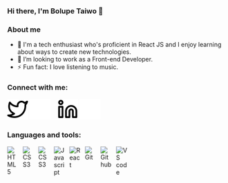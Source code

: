 ### Hi there, I'm Bolupe Taiwo 👋

### About me
- 🌱 I'm a tech enthusiast who's proficient in React JS and I enjoy learning about ways to create new technologies.
- 👯 I’m looking to work as a Front-end Developer.
- ⚡ Fun fact: I love listening to music.

### Connect with me:
[![website](/icons/twitter-light.svg)](https://twitter.com/bolupeee_#gh-light-mode-only)
[![website](/icons/twitter-dark.svg)](https://twitter.com/bolupeee_#gh-dark-mode-only)
&nbsp;&nbsp;
[![website](/icons/linkedin-light.svg)](https://www.linkedin.com/in/bolupe-taiwo-22853a1b0/#gh-light-mode-only)
[![website](/icons/linkedin-dark.svg)](https://www.linkedin.com/in/bolupe-taiwo-22853a1b0/#gh-dark-mode-only)
&nbsp;&nbsp;

### Languages and tools:
<img align="left" alt="HTML5" width="26px" style="padding-right:10px;" src="https://cdn.jsdelivr.net/gh/devicons/devicon/icons/html5/html5-plain-wordmark.svg" /> 
<img align="left" alt="CSS3" width="26px" style="padding-right:10px;" src="https://cdn.jsdelivr.net/gh/devicons/devicon/icons/css3/css3-plain-wordmark.svg" /> 
<img align="left" alt="CSS3" width="26px" style="padding-right:10px;" src="https://cdn.jsdelivr.net/gh/devicons/devicon@latest/icons/tailwindcss/tailwindcss-original.svg" />                 
<img align="left" alt="Javascript" width="26px" style="padding-right:10px;" src="https://cdn.jsdelivr.net/gh/devicons/devicon/icons/javascript/javascript-plain.svg" /> 
<img align="left" alt="React" width="26px" style="padding-right:10px;" src="https://cdn.jsdelivr.net/gh/devicons/devicon/icons/react/react-original.svg" /> 
<img align="left" alt="Git" width="26px" style="padding-right:10px;" src="https://cdn.jsdelivr.net/gh/devicons/devicon/icons/git/git-plain-wordmark.svg" /> 
<img align="left" alt="Github" width="26px" style="padding-right:10px;" src="https://user-images.githubusercontent.com/105107337/188502639-b8e65ab2-53af-4436-87c5-d7180af9ff38.png" /> 
<img align="left" alt="VS code" width="26px" style="padding-right:10px;" src="https://cdn.jsdelivr.net/gh/devicons/devicon/icons/vscode/vscode-original-wordmark.svg" />  


<!--
**Bolupe/Bolupe** is a ✨ _special_ ✨ repository because its `README.md` (this file) appears on your GitHub profile.

Here are some ideas to get you started:

- 🔭 I’m currently working on ...
- 🌱 I’m currently learning ...
- 👯 I’m looking to collaborate on ...
- 🤔 I’m looking for help with ...
- 💬 Ask me about ...
- 📫 How to reach me: ...
- 😄 Pronouns: ...
- ⚡ Fun fact: ...
-->

